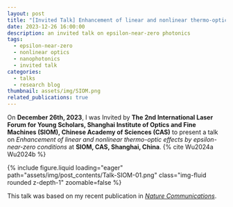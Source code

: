 ```yaml
---
layout: post
title: "[Invited Talk] Enhancement of linear and nonlinear thermo-optic effects by epsilon-near-zero conditions"
date: 2023-12-26 16:00:00
description: an invited talk on epsilon-near-zero photonics
tags:
  - epsilon-near-zero
  - nonlinear optics
  - nanophotonics
  - invited talk
categories:
  - talks
  - research blog
thumbnail: assets/img/SIOM.png
related_publications: true
---
```


On **December 26th, 2023**, I was Invited by **The 2nd International Laser Forum for Young Scholars, Shanghai Institute of Optics and Fine Machines (SIOM), Chinese Academy of Sciences (CAS)** to present a talk on _Enhancement of linear and nonlinear thermo-optic effects by epsilon-near-zero conditions_ at **SIOM, CAS, Shanghai, China**. {% cite Wu2024a Wu2024b %}

<div class="row mt-3">
    <div class="col-sm mt-3 mt-md-0">
        {% include figure.liquid loading="eager" path="assets/img/post_contents/Talk-SIOM-01.png" class="img-fluid rounded z-depth-1" zoomable=false %}
    </div>
</div>

This talk was based on my recent publication in [_Nature Communications_](https://www.nature.com/articles/s41467-024-45054-z).
